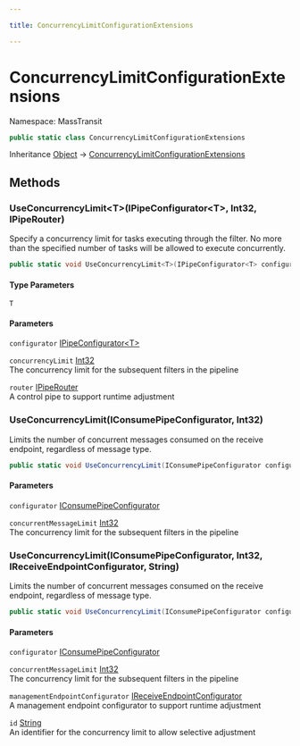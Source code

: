 ```yaml
---

title: ConcurrencyLimitConfigurationExtensions

---
```


# ConcurrencyLimitConfigurationExtensions

Namespace: MassTransit

```csharp
public static class ConcurrencyLimitConfigurationExtensions
```

Inheritance [Object](https://learn.microsoft.com/en-us/dotnet/api/system.object) → [ConcurrencyLimitConfigurationExtensions](../masstransit/concurrencylimitconfigurationextensions)

## Methods

### **UseConcurrencyLimit\<T\>(IPipeConfigurator\<T\>, Int32, IPipeRouter)**

Specify a concurrency limit for tasks executing through the filter. No more than the specified
 number of tasks will be allowed to execute concurrently.

```csharp
public static void UseConcurrencyLimit<T>(IPipeConfigurator<T> configurator, int concurrencyLimit, IPipeRouter router)
```

#### Type Parameters

`T`<br/>

#### Parameters

`configurator` [IPipeConfigurator\<T\>](../../masstransit-abstractions/masstransit/ipipeconfigurator-1)<br/>

`concurrencyLimit` [Int32](https://learn.microsoft.com/en-us/dotnet/api/system.int32)<br/>
The concurrency limit for the subsequent filters in the pipeline

`router` [IPipeRouter](../masstransit-middleware/ipiperouter)<br/>
A control pipe to support runtime adjustment

### **UseConcurrencyLimit(IConsumePipeConfigurator, Int32)**

Limits the number of concurrent messages consumed on the receive endpoint, regardless of message type.

```csharp
public static void UseConcurrencyLimit(IConsumePipeConfigurator configurator, int concurrentMessageLimit)
```

#### Parameters

`configurator` [IConsumePipeConfigurator](../../masstransit-abstractions/masstransit/iconsumepipeconfigurator)<br/>

`concurrentMessageLimit` [Int32](https://learn.microsoft.com/en-us/dotnet/api/system.int32)<br/>
The concurrency limit for the subsequent filters in the pipeline

### **UseConcurrencyLimit(IConsumePipeConfigurator, Int32, IReceiveEndpointConfigurator, String)**

Limits the number of concurrent messages consumed on the receive endpoint, regardless of message type.

```csharp
public static void UseConcurrencyLimit(IConsumePipeConfigurator configurator, int concurrentMessageLimit, IReceiveEndpointConfigurator managementEndpointConfigurator, string id)
```

#### Parameters

`configurator` [IConsumePipeConfigurator](../../masstransit-abstractions/masstransit/iconsumepipeconfigurator)<br/>

`concurrentMessageLimit` [Int32](https://learn.microsoft.com/en-us/dotnet/api/system.int32)<br/>
The concurrency limit for the subsequent filters in the pipeline

`managementEndpointConfigurator` [IReceiveEndpointConfigurator](../../masstransit-abstractions/masstransit/ireceiveendpointconfigurator)<br/>
A management endpoint configurator to support runtime adjustment

`id` [String](https://learn.microsoft.com/en-us/dotnet/api/system.string)<br/>
An identifier for the concurrency limit to allow selective adjustment
